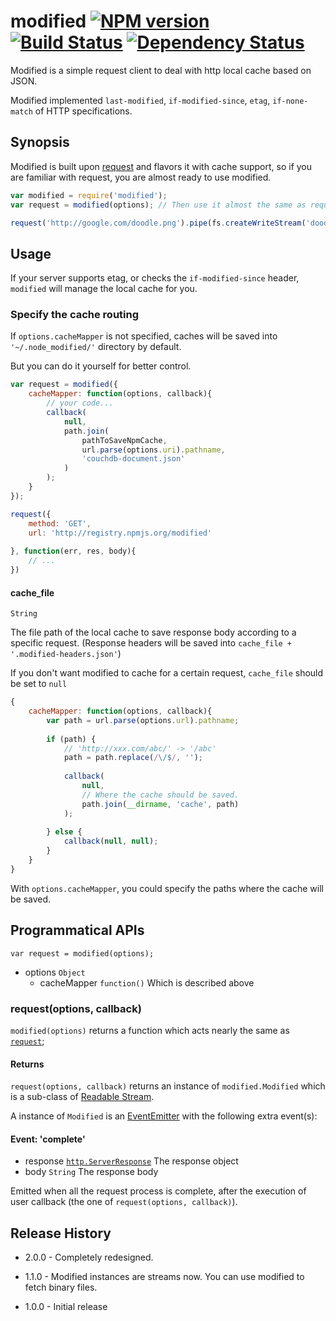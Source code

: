 # modified [![NPM version](https://badge.fury.io/js/modified.png)](http://badge.fury.io/js/modified) [![Build Status](https://travis-ci.org/kaelzhang/node-modified.png?branch=master)](https://travis-ci.org/kaelzhang/node-modified) [![Dependency Status](https://gemnasium.com/kaelzhang/node-modified.png)](https://gemnasium.com/kaelzhang/node-modified)

Modified is a simple request client to deal with http local cache based on JSON. 

Modified implemented `last-modified`, `if-modified-since`, `etag`, `if-none-match` of HTTP specifications.
	
## Synopsis

Modified is built upon [request](https://npmjs.org/package/request) and flavors it with cache support, so if you are familiar with request, you are almost ready to use modified.

```js
var modified = require('modified');
var request = modified(options); // Then use it almost the same as request

request('http://google.com/doodle.png').pipe(fs.createWriteStream('doodle.png'));
```

## Usage

If your server supports etag, or checks the `if-modified-since` header, `modified` will manage the local cache for you.

### Specify the cache routing

If `options.cacheMapper` is not specified, caches will be saved into `'~/.node_modified/'` directory by default.

But you can do it yourself for better control.

```js
var request = modified({
	cacheMapper: function(options, callback){
		// your code...
		callback(
			null, 
			path.join(
				pathToSaveNpmCache,
				url.parse(options.uri).pathname,
				'couchdb-document.json'
			)
		);
	}
});

request({
	method: 'GET',
	url: 'http://registry.npmjs.org/modified'
	
}, function(err, res, body){
	// ...
})
```

#### cache_file

`String` 

The file path of the local cache to save response body according to a specific request. (Response headers will be saved into `cache_file + '.modified-headers.json'`)

If you don't want modified to cache for a certain request, `cache_file` should be set to `null`

```js
{
	cacheMapper: function(options, callback){
		var path = url.parse(options.url).pathname;
		
		if (path) {
			// 'http://xxx.com/abc/' -> '/abc'
			path = path.replace(/\/$/, '');
			
			callback(
				null, 
				// Where the cache should be saved.
				path.join(__dirname, 'cache', path)
			);
		
		} else {
			callback(null, null);
		}
	}
}
```

With `options.cacheMapper`, you could specify the paths where the cache will be saved.


## Programmatical APIs

```
var request = modified(options);
```

- options `Object`
	- cacheMapper `function()` Which is described above

### request(options, callback)

`modified(options)` returns a function which acts nearly the same as [`request`](https://npmjs.org/package/request);

#### Returns

`request(options, callback)` returns an instance of `modified.Modified` which is a sub-class of [Readable Stream](http://nodejs.org/api/stream.html#stream_class_stream_readable). 

A instance of `Modified` is an [EventEmitter](http://nodejs.org/api/events.html#events_class_events_eventemitter) with the following extra event(s):


#### Event: 'complete'

- response [`http.ServerResponse`](http://nodejs.org/api/http.html#http_class_http_serverresponse) The response object
- body `String` The response body

Emitted when all the request process is complete, after the execution of user callback (the one of `request(options, callback)`).


## Release History

* 2.0.0 - Completely redesigned.

* 1.1.0 - Modified instances are streams now. You can use modified to fetch binary files.

* 1.0.0 - Initial release





